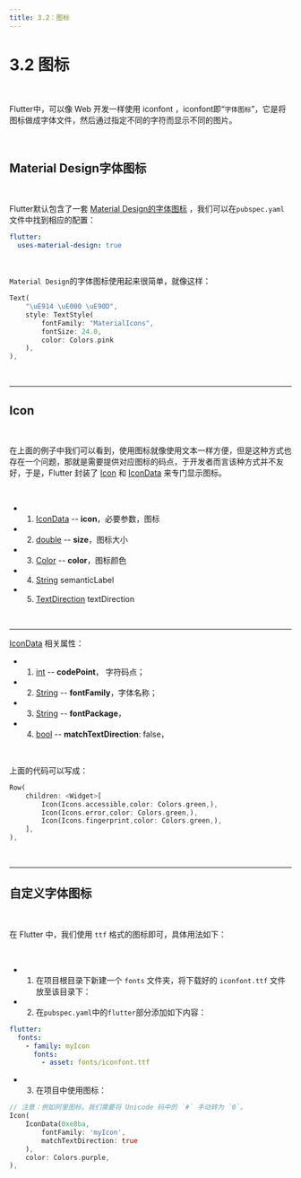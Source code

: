 ```yaml
---
title: 3.2：图标
---
```


# 3.2 图标

<br>

Flutter中，可以像 Web 开发一样使用 iconfont ，iconfont即“`字体图标`”，它是将图标做成字体文件，然后通过指定不同的字符而显示不同的图片。

<br>

## Material Design字体图标

<br>

Flutter默认包含了一套 [Material Design的字体图标](https://material.io/tools/icons/) ，我们可以在`pubspec.yaml`文件中找到相应的配置：

```yaml
flutter:
  uses-material-design: true
```

<br>

`Material Design`的字体图标使用起来很简单，就像这样：

```dart
Text(
    "\uE914 \uE000 \uE90D",
    style: TextStyle(
        fontFamily: "MaterialIcons",
        fontSize: 24.0,
        color: Colors.pink
    ),
),
```

<br>

---

## Icon

<br>

在上面的例子中我们可以看到，使用图标就像使用文本一样方便，但是这种方式也存在一个问题，那就是需要提供对应图标的码点，于开发者而言该种方式并不友好，于是，Flutter 封装了 [Icon](https://api.flutter.dev/flutter/widgets/Icon-class.html) 和 [IconData](https://api.flutter.dev/flutter/widgets/IconData-class.html) 来专门显示图标。

<br>

*   1.   [IconData](https://api.flutter.dev/flutter/widgets/IconData-class.html) -- **icon**，必要参数，图标

*   2.   [double](https://api.flutter.dev/flutter/dart-core/double-class.html) -- **size**，图标大小

*   3.   [Color](https://api.flutter.dev/flutter/dart-ui/Color-class.html) -- **color**，图标颜色

*   4.   [String](https://api.flutter.dev/flutter/dart-core/String-class.html) semanticLabel

*   5.   [TextDirection](https://api.flutter.dev/flutter/dart-ui/TextDirection-class.html) textDirection

<br>

---

[IconData](https://api.flutter.dev/flutter/widgets/IconData-class.html) 相关属性：

*   1.   [int](https://api.flutter.dev/flutter/dart-core/int-class.html) -- **codePoint**， 字符码点；

*   2.   [String](https://api.flutter.dev/flutter/dart-core/String-class.html) -- **fontFamily**，字体名称；

*   3.   [String](https://api.flutter.dev/flutter/dart-core/String-class.html) -- **fontPackage**，

*   4.   [bool](https://api.flutter.dev/flutter/dart-core/bool-class.html) -- **matchTextDirection**: false，

<br>

上面的代码可以写成：

```dart
Row(
    children: <Widget>[
        Icon(Icons.accessible,color: Colors.green,),
        Icon(Icons.error,color: Colors.green,),
        Icon(Icons.fingerprint,color: Colors.green,),
    ],
),
```

<br>

---

## 自定义字体图标

<br>

在 Flutter 中，我们使用 `ttf` 格式的图标即可，具体用法如下：

<br>

*   1.   在项目根目录下新建一个 `fonts` 文件夹，将下载好的 `iconfont.ttf` 文件放至该目录下：

*   2.  在`pubspec.yaml`中的`flutter`部分添加如下内容：

```yaml
flutter:
  fonts:
    - family: myIcon
      fonts:
        - asset: fonts/iconfont.ttf
```

*   3.   在项目中使用图标：

```dart
// 注意：例如阿里图标，我们需要将 Unicode 码中的 `#` 手动转为 `0`。
Icon(
    IconData(0xe8ba,
		fontFamily: 'myIcon',
		matchTextDirection: true
	),
    color: Colors.purple,
),
```

